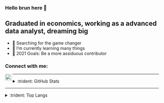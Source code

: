 ### Hello brun here 👋

## Graduated in economics, working as a advanced data analyst, dreaming big

- 🔭 Searching for the game changer
- 🌱 I’m currently learning many things
- 🥅 2021 Goals: Be a more assiduous contributor

### Connect with me:

[<img align="left" alt="brnohs | LinkedIn" width="22px" src="https://cdn.jsdelivr.net/npm/simple-icons@v3/icons/linkedin.svg" />][linkedin]

[linkedin]: https://www.linkedin.com/in/bruno-schock-7b67356a/

---
<details>
  <summary>:trident: GitHub Stats</summary>

[![Brun's github stats](https://github-readme-stats.vercel.app/api?username=brunhs&count_private=true&show_icons=true)](https://github.com/brunhs/github-readme-stats)

</details>

---
<details>
  <summary>:trident: Top  Langs</summary>
[![Top Langs](https://github-readme-stats.vercel.app/api/top-langs/?username=brunhs&layout=compact&hide=html)](https://github.com/brunhs/github-readme-stats)
</details>